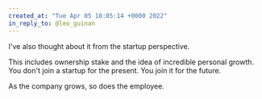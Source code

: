 ```yaml
---
created_at: "Tue Apr 05 18:05:14 +0000 2022"
in_reply_to: @leo_guinan
---
```


I've also thought about it from the startup perspective.

This includes ownership stake and the idea of incredible personal growth. You don't join a startup for the present. You join it for the future.

As the company grows, so does the employee.